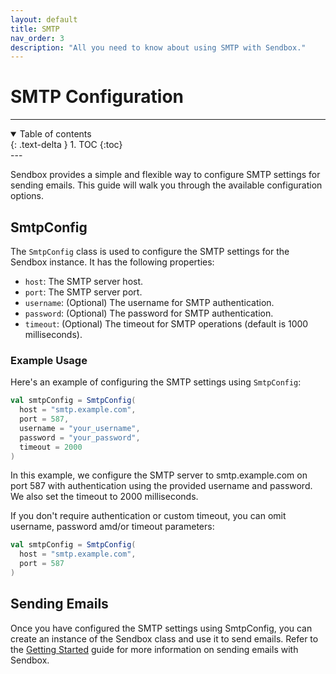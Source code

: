 ```yaml
---
layout: default
title: SMTP
nav_order: 3
description: "All you need to know about using SMTP with Sendbox."
---
```


# SMTP Configuration

---
<details open markdown="block">
  <summary>
    Table of contents
  </summary>
  {: .text-delta }
1. TOC
{:toc}
</details>
---

Sendbox provides a simple and flexible way to configure SMTP settings for sending emails. This guide will walk you through the available configuration options.

## SmtpConfig

The `SmtpConfig` class is used to configure the SMTP settings for the Sendbox instance. It has the following properties:

- `host`: The SMTP server host.
- `port`: The SMTP server port.
- `username`: (Optional) The username for SMTP authentication.
- `password`: (Optional) The password for SMTP authentication.
- `timeout`: (Optional) The timeout for SMTP operations (default is 1000 milliseconds).

### Example Usage

Here's an example of configuring the SMTP settings using `SmtpConfig`:

```scala
val smtpConfig = SmtpConfig(
  host = "smtp.example.com",
  port = 587,
  username = "your_username",
  password = "your_password",
  timeout = 2000
)
```

In this example, we configure the SMTP server to smtp.example.com on port 587 with authentication using the provided username and password. We also set the timeout to 2000 milliseconds.

If you don't require authentication or custom timeout, you can omit username, password amd/or timeout parameters:
```scala
val smtpConfig = SmtpConfig(
  host = "smtp.example.com",
  port = 587
)
``` 

## Sending Emails

Once you have configured the SMTP settings using SmtpConfig, you can create an instance of the Sendbox class and use it to send emails. Refer to the [Getting Started] guide for more information on sending emails with Sendbox.

[Getting Started]: getting-started.html